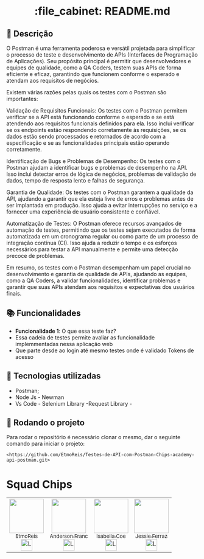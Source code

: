 <h1 align="center">:file_cabinet:  README.md</h1>

## :memo: Descrição
O Postman é uma ferramenta poderosa e versátil projetada para simplificar o processo de teste e desenvolvimento de APIs (Interfaces de Programação de Aplicações). Seu propósito principal é permitir que desenvolvedores e equipes de qualidade, como a QA Coders, testem suas APIs de forma eficiente e eficaz, garantindo que funcionem conforme o esperado e atendam aos requisitos de negócios.

Existem várias razões pelas quais os testes com o Postman são importantes:

Validação de Requisitos Funcionais: Os testes com o Postman permitem verificar se a API está funcionando conforme o esperado e se está atendendo aos requisitos funcionais definidos para ela. Isso inclui verificar se os endpoints estão respondendo corretamente às requisições, se os dados estão sendo processados ​​e retornados de acordo com a especificação e se as funcionalidades principais estão operando corretamente.

Identificação de Bugs e Problemas de Desempenho: Os testes com o Postman ajudam a identificar bugs e problemas de desempenho na API. Isso inclui detectar erros de lógica de negócios, problemas de validação de dados, tempo de resposta lento e falhas de segurança.

Garantia de Qualidade: Os testes com o Postman garantem a qualidade da API, ajudando a garantir que ela esteja livre de erros e problemas antes de ser implantada em produção. Isso ajuda a evitar interrupções no serviço e a fornecer uma experiência de usuário consistente e confiável.

Automatização de Testes: O Postman oferece recursos avançados de automação de testes, permitindo que os testes sejam executados de forma automatizada em um cronograma regular ou como parte de um processo de integração contínua (CI). Isso ajuda a reduzir o tempo e os esforços necessários para testar a API manualmente e permite uma detecção precoce de problemas.

Em resumo, os testes com o Postman desempenham um papel crucial no desenvolvimento e garantia de qualidade de APIs, ajudando as equipes, como a QA Coders, a validar funcionalidades, identificar problemas e garantir que suas APIs atendam aos requisitos e expectativas dos usuários finais.

## :books: Funcionalidades
* <b>Funcionalidade 1</b>: O que essa teste faz?
* Essa cadeia de testes permite avaliar as funcionalidade implemmentadas nessa aplicação web
* Que parte desde ao login até mesmo testes onde é validado Tokens de acesso
  

## :wrench: Tecnologias utilizadas
* Postman;
* Node Js - Newman
* Vs Code - Selenium Library -Request Library -

## :rocket: Rodando o projeto
Para rodar o repositório é necessário clonar o mesmo, dar o seguinte comando para iniciar o projeto:
```
<https://github.com/EtmoReis/Testes-de-API-com-Postman-Chips-academy-api-postman.git>
```
<!DOCTYPE html>
<html lang="en">
<head>
    <meta charset="UTF-8">
    <meta name="viewport" content="width=device-width, initial-scale=1.0">
    <title></title>
</head>
<body>
    <h1>Squad Chips</h1>
    <table>
        <tr>
            <td align="center">
                <a href="https://github.com/EtmoReis">
                    <img loading="lazy" src="https://github.com/EtmoReis.png" width="90"><br/>
                    <sub>EtmoReis</sub>
                </a><br/>
                <a href="https://www.linkedin.com/in/etmo-reis-bb46bb26a/">
                    <img loading="lazy" src="https://upload.wikimedia.org/wikipedia/commons/c/ca/LinkedIn_logo_initials.png" alt="Logo do LinkedIn" width="30">
                </a>
            </td>
            <td align="center">
                <a href="https://github.com/AndersonFranc">
                    <img loading="lazy" src="https://github.com/AndersonFranc.png" width="90"><br/>
                    <sub>Anderson Franc</sub>
                </a><br/>
                <a href="https://www.linkedin.com/in/anderson-francelino-/">
                    <img loading="lazy" src="https://upload.wikimedia.org/wikipedia/commons/c/ca/LinkedIn_logo_initials.png" alt="Logo do LinkedIn" width="30">
                </a>
            </td>
            <td align="center">
                <a href="https://github.com/IsabellaCoe">
                    <img loading="lazy" src="https://github.com/IsabellaCoe.png" width="90"><br/>
                    <sub>Isabella Coe</sub>
                </a><br/>
                <a href="https://www.linkedin.com/in/isabella-coe-934595298/">
                    <img loading="lazy" src="https://upload.wikimedia.org/wikipedia/commons/c/ca/LinkedIn_logo_initials.png" alt="Logo do LinkedIn" width="30">
                </a>
            </td>
            <td align="center">
                <a href="https://github.com/JessieFerraz">
                    <img loading="lazy" src="https://github.com/JessieFerraz.png" width="90"><br/>
                    <sub>Jessie Ferraz</sub>
                </a><br/>
                <a href="https://www.linkedin.com/in/jessieferraz/">
                    <img loading="lazy" src="https://upload.wikimedia.org/wikipedia/commons/c/ca/LinkedIn_logo_initials.png" alt="Logo do LinkedIn" width="30">
                </a>
            </td>
        </tr>
    </table>
</body>
</html>


</html>



